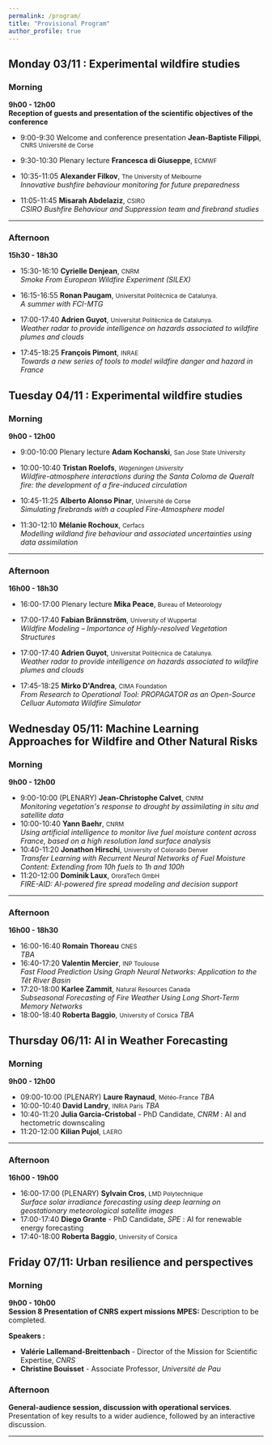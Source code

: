 ```yaml
---
permalink: /program/
title: "Provisional Program"
author_profile: true
---
```

## Monday 03/11 : Experimental wildfire studies

### Morning
**9h00 - 12h00**  
**Reception of guests and presentation of the scientific objectives of the conference**

- 9:00-9:30 Welcome and conference presentation   **Jean-Baptiste Filippi**, <small>CNRS Université de Corse</small>  

- 9:30-10:30 Plenary lecture   **Francesca di Giuseppe**, <small>ECMWF</small>    

- 10:35-11:05 **Alexander Filkov**, <small>The University of Melbourne</small>    
      *Innovative bushfire behaviour monitoring for future preparedness*

- 11:05-11:45 **Misarah Abdelaziz**, <small>CSIRO</small>    
      *CSIRO Bushfire Behaviour and Suppression team and firebrand studies*

---
### Afternoon
**15h30 - 18h30**
- 15:30-16:10 **Cyrielle Denjean**, <small>CNRM</small>    
      *Smoke From European Wildfire Experiment (SILEX)*

- 16:15-16:55 **Ronan Paugam**, <small>Universitat Politècnica de Catalunya.</small>    
      *A summer with FCI-MTG*

- 17:00-17:40 **Adrien Guyot**, <small>Universitat Politècnica de Catalunya.</small>    
      *Weather radar to provide intelligence on hazards associated to wildfire plumes and clouds*

- 17:45-18:25 **François Pimont**, <small>INRAE</small>    
      *Towards a new series of tools to model wildfire danger and hazard in France*


## Tuesday 04/11 : Experimental wildfire studies

### Morning
**9h00 - 12h00**  

- 9:00-10:00 Plenary lecture **Adam Kochanski**, <small>San Jose State University </small>    

- 10:00-10:40 **Tristan Roelofs**,  <small>*Wageningen University*</small>    
        *Wildfire-atmosphere interactions during the Santa Coloma de Queralt fire: the development of a fire-induced circulation*

- 10:45-11:25 **Alberto Alonso Pinar**,  <small>Université de Corse</small>    
        *Simulating firebrands with a coupled Fire-Atmosphere model* 

- 11:30-12:10 **Mélanie Rochoux**, <small>Cerfacs</small>    
      *Modelling wildland fire behaviour and associated uncertainties using data assimilation*
---

### Afternoon
**16h00 - 18h30**
- 16:00-17:00 Plenary lecture **Mika Peace**, <small>Bureau of Meteorology</small>    

- 17:00-17:40 **Fabian Brännström**,  <small>University of Wuppertal</small>    
  *Wildfire Modeling – Importance of Highly-resolved Vegetation Structures* 

- 17:00-17:40 **Adrien Guyot**, <small>Universitat Politècnica de Catalunya.</small>    
      *Weather radar to provide intelligence on hazards associated to wildfire plumes and clouds*

- 17:45-18:25 **Mirko D'Andrea**,  <small>CIMA Foundation</small>    
    *From Research to Operational Tool: PROPAGATOR as an Open-Source Celluar Automata Wildfire Simulator*

## Wednesday 05/11: Machine Learning Approaches for Wildfire and Other Natural Risks

### Morning
**9h00 - 12h00**  
<!--**Session 4 : AI approaches for wildfire prediction** *(Chair: ?)*  
 The session will be dedicated to discussing recent applications and innovations pathways in the prevention of wildfire risk through AI.-->

- 9:00-10:00 (PLENARY)   **Jean-Christophe Calvet**, <small>CNRM</small>    
      *Monitoring vegetation's response to drought by assimilating in situ and satellite data*
- 10:00-10:40   **Yann Baehr**, <small>CNRM</small>     
    *Using artificial intelligence to monitor live fuel moisture content across France, based on a high resolution land surface analysis*
- 10:40-11:20 **Jonathon Hirschi**,  <small>University of Colorado Denver</small>   
    *Transfer Learning with Recurrent Neural Networks of Fuel Moisture Content: Extending from 10h fuels to 1h and 100h*
- 11:20-12:00  **Dominik Laux**, <small>OroraTech GmbH</small>     
    *FIRE-AID: AI-powered fire spread modeling and decision support*
---

### Afternoon
**16h00 - 18h30**  
<!-- **Session 5 : AI for the prevention of extreme events and resource management** *(Chair: )*  
This session will focus on recent applications of AI and research perspectives regarding the prediction of extreme weather events and improved risk prevention.-->
-  16:00-16:40 **Romain Thoreau**  <small>CNES</small>   
    *TBA* 
-  16:40-17:20 **Valentin Mercier**, <small>INP Toulouse</small>    
    *Fast Flood Prediction Using Graph Neural Networks: Application to the Têt River Basin*
-  17:20-18:00 **Karlee Zammit**,  <small>Natural Resources Canada</small>   
    *Subseasonal Forecasting of Fire Weather Using Long Short-Term Memory Networks* 
-  18:00-18:40 **Roberta Baggio**,  <small>University of Corsica</small>
    *TBA*
## Thursday 06/11: AI in Weather Forecasting

### Morning
**9h00 - 12h00**  
<!--**Session 6 : AI innovations in weather Forecasting** *(Chair: ?)*  
 This session aims to provide a global perspective on the recent rise of AI methods in various aspects of weather forecasting.-->

- 09:00-10:00 (PLENARY) **Laure Raynaud**, <small>Météo-France</small>   *TBA*
- 10:00-10:40 **David Landry**, <small>INRIA Paris</small>     *TBA*
- 10:40-11:20 **Julia Garcia-Cristobal** - PhD Candidate, *CNRM* : AI and hectometric downscaling
- 11:20-12:00 **Kilian Pujol**, <small>LAERO</small> 
---

### Afternoon
**16h00 - 19h00**  
<!-- **Session 7 : Weather downscaling and nowcasting** *(Chair: ?)*  
This session will explore some recent and on-going applications of AI in nowcasting and super-resolution of meteorological data. -->
- 16:00-17:00 (PLENARY) **Sylvain Cros**, <small>LMD Polytechnique</small>   
    *Surface solar irradiance forecasting using deep learning on geostationary meteorological satellite images*
- 17:00-17:40 **Diego Grante** - PhD Candidate, *SPE* : AI for renewable energy forecasting
- 17:40-18:00 **Roberta Baggio**,  <small>University of Corsica</small>

## Friday 07/11: Urban resilience and perspectives

### Morning 
**9h00 - 10h00**  
**Session 8 Presentation of CNRS expert missions MPES:**
Description to be completed.

**Speakers :**  
- **Valérie Lallemand-Breittenbach** - Director of the Mission for Scientific Expertise, *CNRS*
- **Christine Bouisset** -  Associate Professor, *Université de Pau*

### Afternoon   
<!-- ** Session 9 : -->
 **General-audience session, discussion with operational services**. 
Presentation of key results to a wider audience, followed by an interactive discussion.




---

